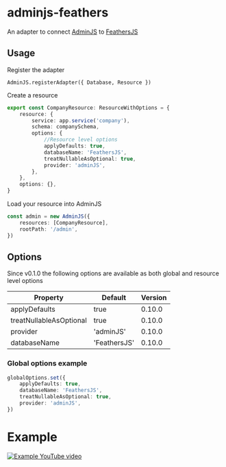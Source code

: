 # adminjs-feathers

An adapter to connect [AdminJS](https://github.com/SoftwareBrothers/adminjs) to [FeathersJS](https://github.com/feathersjs/feathers)

## Usage

Register the adapter

`AdminJS.registerAdapter({ Database, Resource })`

Create a resource

```ts
export const CompanyResource: ResourceWithOptions = {
	resource: {
		service: app.service('company'),
		schema: companySchema,
		options: {
			//Resource level options
			applyDefaults: true,
			databaseName: 'FeathersJS',
			treatNullableAsOptional: true,
			provider: 'adminJS',
		},
	},
	options: {},
}
```

Load your resource into AdminJS

```ts
const admin = new AdminJS({
	resources: [CompanyResource],
	rootPath: '/admin',
})
```

## Options

Since v0.1.0 the following options are available as both global and resource level options

| Property                | Default      | Version |
|-------------------------|--------------|---------|
| applyDefaults           | true         | 0.10.0  |
| treatNullableAsOptional | true         | 0.10.0  |
| provider                | 'adminJS'    | 0.10.0  |
| databaseName            | 'FeathersJS' | 0.10.0  |

### Global options example

```ts
globalOptions.set({
	applyDefaults: true,
	databaseName: 'FeathersJS',
	treatNullableAsOptional: true,
	provider: 'adminJS',
})
```

# Example

[![Example YouTube video](https://img.youtube.com/vi/DNkkZ90KRDo/0.jpg)](https://www.youtube.com/watch?v=DNkkZ90KRDo)

